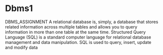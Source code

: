 # Dbms1
DBMS_ASSIGNMENT
A relational database is, simply, a database that stores related information across multiple tables and allows you to query information in more than one table at the same time.
Structured Query Language (SQL) is a standard computer language for relational database management and data manipulation. SQL is used to query, insert, update and modify data
